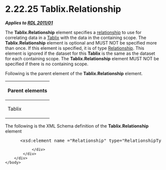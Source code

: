 <html dir="LTR" xmlns:mshelp="http://msdn.microsoft.com/mshelp" xmlns:ddue="http://ddue.schemas.microsoft.com/authoring/2003/5" xmlns:xlink="http://www.w3.org/1999/xlink" xmlns:tool="http://www.microsoft.com/tooltip">
    <head>
        <meta http-equiv="Content-Type" content="text/html; CHARSET=utf-8"></meta>
        <meta name="save" content="history"></meta>
        <title>2.22.25 Tablix.Relationship</title>
        <xml>
            <mshelp:toctitle title="2.22.25 Tablix.Relationship"></mshelp:toctitle>
            <mshelp:rltitle title="[MS-RDL]: Tablix.Relationship"></mshelp:rltitle>
            <mshelp:keyword index="A" term="bf5ac10d-0888-4a7a-89f7-f101bebf9a0b"></mshelp:keyword>
            <mshelp:attr name="DCSext.ContentType" value="open specification"></mshelp:attr>
            <mshelp:attr name="AssetID" value="bf5ac10d-0888-4a7a-89f7-f101bebf9a0b"></mshelp:attr>
            <mshelp:attr name="TopicType" value="kbRef"></mshelp:attr>
            <mshelp:attr name="DCSext.Title" value="[MS-RDL]: Tablix.Relationship" />
        </xml>
    </head>
    <body>
        <div id="header">
            <h1 class="heading">2.22.25 Tablix.Relationship</h1>
        </div>
        <div id="mainSection">
            <div id="mainBody">
                <div id="allHistory" class="saveHistory"></div>
                <div id="sectionSection0" class="section" name="collapseableSection">
                    

<p><b><i>Applies to </i></b><a href="bf2bab1a-b608-4bcc-b718-1cc1baa9579c.md"><b><i>RDL 2011/01</i></b></a></p>

<p>The <b>Tablix.Relationship</b> element specifies a <a href="b2482b3f-74ab-4ca8-a9e5-c07955011743.md#gt_2913b24a-aa1a-42cb-8b80-047821e296cb">relationship</a> to use for
correlating data in a <a href="e42fb86e-799a-4202-8845-ac38831efccb.md">Tablix</a>
with the data in the containing scope. The <b>Tablix.Relationship</b> element
is optional and MUST NOT be specified more than once. If this element is
specified, it is of type <a href="6d1c77e5-1573-4ad6-8d2a-c507411ad94b.md">Relationship</a>.
This element is ignored if the dataset for this <b>Tablix</b> is the same as
the dataset for each containing scope. The <b>Tablix.Relationship</b> element
MUST NOT be specified if there is no containing scope.</p>

<p>Following is the parent element of the <b>Tablix.Relationship</b>
element.</p>

<table>
 <thead>
  <tr>
   <th>
   <p>Parent elements</p>
   </th>
  </tr>
 </thead>
 <tr>
  <td>
  <p>Tablix</p>
  </td>
 </tr>
</table>

<p>The following is the XML Schema definition of the <b>Tablix.Relationship</b>
element</p>

<dl>
<dd>
<div><pre> &lt;xsd:element name =&quot;Relationship&quot; type=&quot;RelationshipType&quot; minOccurs=&quot;0&quot; /&gt;
</pre></div>
</dd></dl>


                </div>
            </div>
        </div>
    </body>
</html>